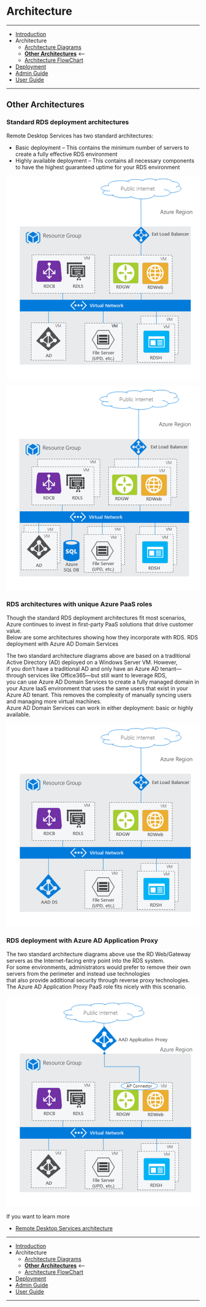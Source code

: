 # Architecture
---
* [Introduction](/README.md)
* Architecture
    * [Architecture Diagrams](./ArchitectureDiagram.md)
    * **[Other Architectures](./OtherArchitectures.md)** <--
    * [Architecture FlowChart](./RDSFlowChart.md)
* [Deployment](./Deployment-basic.md)
* [Admin Guide](./RemoteAppSessionHost.md)
* [User Guide](./UserGuide.md)
---

## Other Architectures

### Standard RDS deployment architectures

Remote Desktop Services has two standard architectures:
+ Basic deployment – This contains the minimum number of servers to create a fully effective RDS environment
+ Highly available deployment – This contains all necessary components to have the highest guaranteed uptime for your RDS environment


![Basic deployment](./images/basic-rds.png)

![Highly available deployment](./images/ha-rds.png)



### RDS architectures with unique Azure PaaS roles

Though the standard RDS deployment architectures fit most scenarios, Azure continues to invest in first-party PaaS solutions that drive customer 
value.  
Below are some architectures showing how they incorporate with RDS. 
RDS deployment with Azure AD Domain Services

The two standard architecture diagrams above are based on a traditional Active Directory (AD) deployed on a Windows Server VM. However,  
if you don’t have a traditional AD and only have an Azure AD tenant—through services like Office365—but still want to leverage RDS,  
you can use Azure AD Domain Services to create a fully managed domain in your Azure IaaS environment that uses the same users that exist in your   
Azure AD tenant. This removes the complexity of manually syncing users and managing more virtual machines.   
Azure AD Domain Services can work in either deployment: basic or highly available.  

![RDS architectures with unique Azure PaaS roles](./images/aadds-rds.png)


### RDS deployment with Azure AD Application Proxy
The two standard architecture diagrams above use the RD Web/Gateway servers as the Internet-facing entry point into the RDS system.  
For some environments, administrators would prefer to remove their own servers from the perimeter and instead use technologies   
that also provide additional security through reverse proxy technologies. The Azure AD Application Proxy PaaS role fits nicely with this scenario.  

![RDS deployment with Azure AD Application Proxy](./images/aadappproxy-rds.png)


If you want to learn more
- [Remote Desktop Services architecture](https://docs.microsoft.com/en-us/windows-server/remote/remote-desktop-services/desktop-hosting-logical-architecture)

---
* [Introduction](/README.md)
* Architecture
    * [Architecture Diagrams](./ArchitectureDiagram.md)
    * **[Other Architectures](./OtherArchitectures.md)** <--
    * [Architecture FlowChart](./RDSFlowChart.md)
* [Deployment](./Deployment-basic.md)
* [Admin Guide](./RemoteAppSessionHost.md)
* [User Guide](./UserGuide.md)
---

